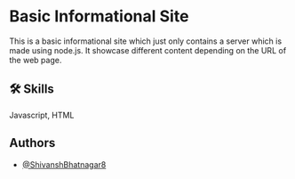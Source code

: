 # Basic Informational Site

This is a basic informational site which just only contains a server which is made using node.js. It showcase different content depending on the URL of the web page.

## 🛠 Skills

Javascript, HTML

## Authors

- [@ShivanshBhatnagar8](https://github.com/ShivanshBhatnagar8)
